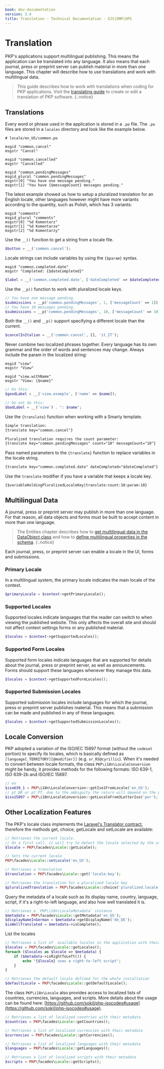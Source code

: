 ```yaml
---
book: dev-documentation
version: 3.4
title: Translation - Technical Documentation - OJS|OMP|OPS
---
```


# Translation

PKP's applications support multilingual publishing. This means the application can be translated into any language. It also means that each journal, press or preprint server can publish material in more than one language. This chapter will describe how to use translations and work with multilingual data.

> This guide describes how to work with translations when coding for PKP applications. Visit the [translating guide](./translating) to create or edit a translation of PKP software.
{:.notice}

## Translations

Every word or phrase used in the application is stored in a `.po` file. The `.po` files are stored in a `locales` directory and look like the example below.

```po
# locale/en_US/common.po

msgid "common.cancel"
msgstr "Cancel"

msgid "common.cancelled"
msgstr "Cancelled"

msgid "common.pendingMessages"
msgid_plural "common.pendingMessages"
msgstr[0] "You have one message pending."
msgstr[1] "You have {$messageCount} messages pending."
```

The latest example showed us how to setup a pluralized translation for an English locale, other languages however might have more variants according to the quantity, such as Polish, which has 3 variants:

```po
msgid "comments"
msgid_plural "comments"
msgstr[0] "%d Komentarz"
msgstr[1] "%d Komentarze"
msgstr[2] "%d Komentarzy"
```

Use the `__()` function to get a string from a locale file.

```php
$button = __('common.cancel');
```

Locale strings can include variables by using the `{$param}` syntax.

```
msgid "common.completed.date"
msgstr "Completed: {$dateCompleted}"
```

```php
$label = __('common.completed.date', ['dateCompleted' => $dateCompleted]);
```

Use the `__p()` function to work with pluralized locale keys.

```php
// You have one message pending.
$submissions = __p('common.pendingMessages', 1, ['messageCount' => 1]);
// You have 10 messages pending.
$submissions = __p('common.pendingMessages', 10, ['messageCount' => 10]);
```

Both the `__()` and `__p()` support specifying a different locale than the current.

```php
$cancelInItalian = __('common.cancel', [], 'it_IT');
```

Never combine two localized phrases together. Every language has its own grammar and the order of words and sentences may change. Always include the param in the localized string:

```po
msgid "view"
msgstr "View"

msgid "view.withName"
msgstr "View: {$name}"
```

```php
// Do this:
$goodLabel = __('view.example', ['name' => $name]);

// Do not do this:
$badLabel = __('view') . ": $name";
```

Use the `{translate}` function when working with a Smarty template.

```html
Simple translation:
{translate key="common.cancel"}

Pluralized translation requires the count parameter:
{translate key="common.pendingMessages" count="10" messageCount="10"}
```

Pass named parameters to the `{translate}` function to replace variables in the locale string.

```html
{translate key="common.completed.date" dateCompleted="$dateCompleted"}
```

Use the `translate` modifier if you have a variable that keeps a locale key.

```
{$variableHoldingPluralizedLocaleKey|translate:count:10:param:10}
```

## Multilingual Data

A journal, press or preprint server may publish in more than one language. For that reason, all data objects and forms must be built to accept content in more than one language.

> The Entities chapter describes how to [get multilingual data in the DataObject class](/dev/documentation/en/architecture-entities#dataobject-class) and how to [define multilingual properties in the schema](/dev/documentation/en/architecture-entities#multilingual).
{:.notice}

Each journal, press, or preprint server can enable a locale in the UI, forms and submissions.

### Primary Locale

In a multilingual system, the primary locale indicates the main locale of the context.

```php
$primaryLocale = $context->getPrimaryLocale();
```

### Supported Locales

Supported locales indicate languages that the reader can switch to when viewing the published website. This only affects the overall site and should not affect context settings forms or any published material.

```php
$locales = $context->getSupportedLocales();
```

### Supported Form Locales

Supported form locales indicate languages that are supported for details about the journal, press or preprint server, as well as announcements. Forms should support these languages whenever they manage this data.

```php
$locales = $context->getSupportedFormLocales();
```

### Supported Submission Locales

Supported submission locales include languages for which the journal, press or preprint server publishes material. This means that a submission can be made and published in any of these languages.

```php
$locales = $context->getSupportedSubmissionLocales();
```

## Locale Conversion

PKP adopted a variation of the ISO/IEC 15897 format (without the `codeset` portion) to specify its locales, which is basically defined as `[language[_TERRITORY][@modifier]]` (e.g. `sr_RS@cyrillic`). When it's needed to convert between locale formats, the class `PKP\i18n\LocaleConversion` might be handy, it provides methods for the following formats: ISO 639-1, ISO 639-2b and ISO/IEC 15897.

```php
// en
$iso639_1 = PKP\i18n\LocaleConversion::getIso1FromLocale('en_US');
// pt_BR or pt_PT, due to the ambiguity the return will depend on the primary locale/supported locales of the journal
$iso15897 = PKP\i18n\LocaleConversion::getLocaleFrom3LetterIso('por');
```

## Other Localization Features

The PKP's locale class implements the [Laravel's Translator contract](https://github.com/illuminate/contracts/blob/9.x/Translation/Translator.php), therefore the methods get, choice, getLocale and setLocale are available:

```php
// Retrieves the current locale.
// On a first call, it will try to detect the locale selected by the user or fallback to the journal's primary locale
$locale = PKP\facades\Locale::getLocale();

// Sets the current locale
PKP\facades\Locale::setLocale('en_US');

// Retrieves a translation
$translation = PKP\facades\Locale::get('locale.key');

// Retrieves the translation for a pluralized locale key
$pluralizedTranslation = PKP\facades\Locale::choice('pluralized.locale.key', 123);
```

Query the metadata of a locale such as its display name, country, language, script, if it's a right-to-left language, and also how well translated it is.

```php
// Retrieves a `PKP\i18n\LocaleMetadata` instance
$metadata = PKP\facades\Locale::getMetadata('en_US');
$displayNameInGerman = $metadata->getDisplayName('de_DE');
$isWellTranslated = $metadata->isComplete();
```

List the locales

```php
// Retrieves a list of  available locales in the application with their metadata
$locales = PKP\facades\Locale::getLocales();
foreach ($locales as $locale => $metadata) {
    if ($metadata->isRightToLeft()) {
        echo "{$locale} uses a right-to-left script";
    }
}
```

```php
// Retrieves the default locale defined for the whole installation
$defaultLocale = PKP\facades\Locale::getDefaultLocale();
```

The class `PKP\i18n\Locale` also provides access to localized lists of countries, currencies, languages, and scripts. More details about the usage can be found here: [https://github.com/sokil/php-isocodes#usage](https://github.com/sokil/php-isocodes#usage).

```php
// Retrieves a list of localized countries with their metadata
$countries = PKP\facades\Locale::getCountries();

// Retrieves a list of localized currencies with their metadata
$currencies = PKP\facades\Locale::getCurrencies();

// Retrieves a list of localized languages with their metadata
$languages = PKP\facades\Locale::getLanguages();

// Retrieves a list of localized scripts with their metadata
$scripts = PKP\facades\Locale::getScripts();
```

